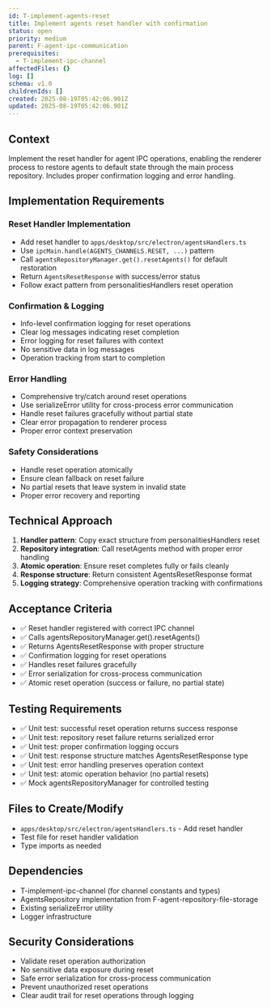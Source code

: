 ```yaml
---
id: T-implement-agents-reset
title: Implement agents reset handler with confirmation
status: open
priority: medium
parent: F-agent-ipc-communication
prerequisites:
  - T-implement-ipc-channel
affectedFiles: {}
log: []
schema: v1.0
childrenIds: []
created: 2025-08-19T05:42:06.901Z
updated: 2025-08-19T05:42:06.901Z
---
```


## Context

Implement the reset handler for agent IPC operations, enabling the renderer process to restore agents to default state through the main process repository. Includes proper confirmation logging and error handling.

## Implementation Requirements

### Reset Handler Implementation

- Add reset handler to `apps/desktop/src/electron/agentsHandlers.ts`
- Use `ipcMain.handle(AGENTS_CHANNELS.RESET, ...)` pattern
- Call `agentsRepositoryManager.get().resetAgents()` for default restoration
- Return `AgentsResetResponse` with success/error status
- Follow exact pattern from personalitiesHandlers reset operation

### Confirmation & Logging

- Info-level confirmation logging for reset operations
- Clear log messages indicating reset completion
- Error logging for reset failures with context
- No sensitive data in log messages
- Operation tracking from start to completion

### Error Handling

- Comprehensive try/catch around reset operations
- Use serializeError utility for cross-process error communication
- Handle reset failures gracefully without partial state
- Clear error propagation to renderer process
- Proper error context preservation

### Safety Considerations

- Handle reset operation atomically
- Ensure clean fallback on reset failure
- No partial resets that leave system in invalid state
- Proper error recovery and reporting

## Technical Approach

1. **Handler pattern**: Copy exact structure from personalitiesHandlers reset
2. **Repository integration**: Call resetAgents method with proper error handling
3. **Atomic operation**: Ensure reset completes fully or fails cleanly
4. **Response structure**: Return consistent AgentsResetResponse format
5. **Logging strategy**: Comprehensive operation tracking with confirmations

## Acceptance Criteria

- ✅ Reset handler registered with correct IPC channel
- ✅ Calls agentsRepositoryManager.get().resetAgents()
- ✅ Returns AgentsResetResponse with proper structure
- ✅ Confirmation logging for reset operations
- ✅ Handles reset failures gracefully
- ✅ Error serialization for cross-process communication
- ✅ Atomic reset operation (success or failure, no partial state)

## Testing Requirements

- ✅ Unit test: successful reset operation returns success response
- ✅ Unit test: repository reset failure returns serialized error
- ✅ Unit test: proper confirmation logging occurs
- ✅ Unit test: response structure matches AgentsResetResponse type
- ✅ Unit test: error handling preserves operation context
- ✅ Unit test: atomic operation behavior (no partial resets)
- ✅ Mock agentsRepositoryManager for controlled testing

## Files to Create/Modify

- `apps/desktop/src/electron/agentsHandlers.ts` - Add reset handler
- Test file for reset handler validation
- Type imports as needed

## Dependencies

- T-implement-ipc-channel (for channel constants and types)
- AgentsRepository implementation from F-agent-repository-file-storage
- Existing serializeError utility
- Logger infrastructure

## Security Considerations

- Validate reset operation authorization
- No sensitive data exposure during reset
- Safe error serialization for cross-process communication
- Prevent unauthorized reset operations
- Clear audit trail for reset operations through logging
